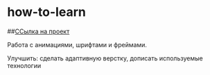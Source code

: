 # how-to-learn

##[ССылка на проект](https://yippeesmile.github.io/how-to-learn/)

Работа с анимациями, шрифтами и фреймами.

Улучшить: сделать адаптивную верстку, дописать используемые технологии
